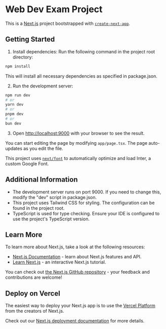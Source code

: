 # Web Dev Exam Project

This is a [Next.js](https://nextjs.org/) project bootstrapped with [`create-next-app`](https://github.com/vercel/next.js/tree/canary/packages/create-next-app).

## Getting Started

1. Install dependencies:
   Run the following command in the project root directory:

```bash
npm install
```

This will install all necessary dependencies as specified in package.json.

2. Run the development server:

```bash
npm run dev
# or
yarn dev
# or
pnpm dev
# or
bun dev
```

3. Open [http://localhost:9000](http://localhost:9000) with your browser to see the result.

You can start editing the page by modifying `app/page.tsx`. The page auto-updates as you edit the file.

This project uses [`next/font`](https://nextjs.org/docs/basic-features/font-optimization) to automatically optimize and load Inter, a custom Google Font.

## Additional Information

- The development server runs on port 9000. If you need to change this, modify the "dev" script in package.json.
- This project uses Tailwind CSS for styling. The configuration can be found in the project root.
- TypeScript is used for type checking. Ensure your IDE is configured to use the project's TypeScript version.

## Learn More

To learn more about Next.js, take a look at the following resources:

- [Next.js Documentation](https://nextjs.org/docs) - learn about Next.js features and API.
- [Learn Next.js](https://nextjs.org/learn) - an interactive Next.js tutorial.

You can check out [the Next.js GitHub repository](https://github.com/vercel/next.js/) - your feedback and contributions are welcome!

## Deploy on Vercel

The easiest way to deploy your Next.js app is to use the [Vercel Platform](https://vercel.com/new?utm_medium=default-template&filter=next.js&utm_source=create-next-app&utm_campaign=create-next-app-readme) from the creators of Next.js.

Check out our [Next.js deployment documentation](https://nextjs.org/docs/deployment) for more details.